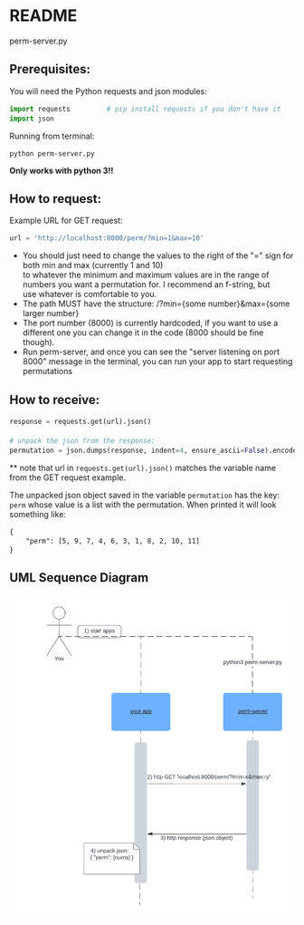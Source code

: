 # README
perm-server.py

## Prerequisites:
You will need the Python requests and json modules:

```python
import requests			# pip install requests if you don't have it
import json
```

Running from terminal: 

	python perm-server.py

<b>Only works with python 3!!</b>




## How to request:

Example URL for GET request:

```python
url = 'http://localhost:8000/perm/?min=1&max=10'
```

- You should just need to change the values to the right of the "=" sign for both min and max (currently 1 and 10) <Br> to whatever the minimum and maximum values are in the range of numbers you want a permutation for. I recommend an f-string, but <br> use whatever is comfortable to you.
- The path MUST have the structure: /?min={some number}&max={some larger number}
- The port number (8000) is currently hardcoded, if you want to use a different one you can change it in the code (8000 should be fine though).
- Run perm-server, and once you can see the "server listening on port 8000" message in the terminal, you can run your app to start requesting permutations

## How to receive:
	
```python
response = requests.get(url).json()

# unpack the json from the response:
permutation = json.dumps(response, indent=4, ensure_ascii=False).encode('utf8').decode()
```
** note that url in `requests.get(url).json()` matches the variable name from the GET request example.

The unpacked json object saved in the variable `permutation` has the key: `perm` whose value is a list with the permutation. When printed it will look something like:

	{
		"perm": [5, 9, 7, 4, 6, 3, 1, 8, 2, 10, 11]
	}


	

## UML Sequence Diagram

![Request/Receive Sequence Diagram](/microservice/perm-uml.png)